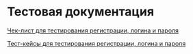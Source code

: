 # Тестовая документация

[Чек-лист для тестирования регистрации, логина и пароля](https://docs.google.com/spreadsheets/d/18qz2rKZyhEpV7AwkLGYukzE0aDy8REYhTDZYbAbVxMQ/edit#gid=0)

[Тест-кейсы для тестирования регистрации, логина и пароля](https://app.qase.io/project/G7?suite=11)

